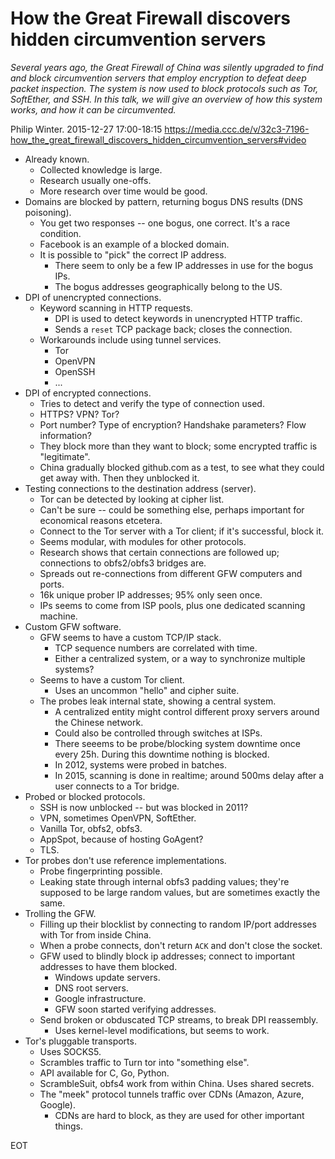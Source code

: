 # How the Great Firewall discovers hidden circumvention servers

*Several years ago, the Great Firewall of China was silently upgraded to find and block circumvention servers that employ encryption to defeat deep packet inspection. The system is now used to block protocols such as Tor, SoftEther, and SSH. In this talk, we will give an overview of how this system works, and how it can be circumvented.*

Philip Winter. 2015-12-27 17:00-18:15
https://media.ccc.de/v/32c3-7196-how_the_great_firewall_discovers_hidden_circumvention_servers#video

- Already known.
  - Collected knowledge is large.
  - Research usually one-offs.
  - More research over time would be good.
- Domains are blocked by pattern, returning bogus DNS results (DNS poisoning).
  - You get two responses -- one bogus, one correct. It's a race condition.
  - Facebook is an example of a blocked domain.
  - It is possible to "pick" the correct IP address.
    - There seem to only be a few IP addresses in use for the bogus IPs.
    - The bogus addresses geographically belong to the US.
- DPI of unencrypted connections.
  - Keyword scanning in HTTP requests.
    - DPI is used to detect keywords in unencrypted HTTP traffic.
    - Sends a `reset` TCP package back; closes the connection.
  - Workarounds include using tunnel services.
    - Tor
    - OpenVPN
    - OpenSSH
    - ...
- DPI of encrypted connections.
  - Tries to detect and verify the type of connection used.
  - HTTPS? VPN? Tor?
  - Port number? Type of encryption? Handshake parameters? Flow information?
  - They block more than they want to block; some encrypted traffic is "legitimate".
  - China gradually blocked github.com as a test, to see what they could get away with. Then they unblocked it.
- Testing connections to the destination address (server).
  - Tor can be detected by looking at cipher list.
  - Can't be sure -- could be something else, perhaps important for economical reasons etcetera.
  - Connect to the Tor server with a Tor client; if it's successful, block it.
  - Seems modular, with modules for other protocols.
  - Research shows that certain connections are followed up; connections to obfs2/obfs3 bridges are.
  - Spreads out re-connections from different GFW computers and ports.
  - 16k unique prober IP addresses; 95% only seen once.
  - IPs seems to come from ISP pools, plus one dedicated scanning machine.
- Custom GFW software.
  - GFW seems to have a custom TCP/IP stack.
    - TCP sequence numbers are correlated with time.
    - Either a centralized system, or a way to synchronize multiple systems?
  - Seems to have a custom Tor client.
    - Uses an uncommon "hello" and cipher suite.
  - The probes leak internal state, showing a central system.
    - A centralized entity might control different proxy servers around the Chinese network.
    - Could also be controlled through switches at ISPs.
    - There seeems to be probe/blocking system downtime once every 25h. During this downtime nothing is blocked.
    - In 2012, systems were probed in batches.
    - In 2015, scanning is done in realtime; around 500ms delay after a user connects to a Tor bridge.
- Probed or blocked protocols.
  - SSH is now unblocked -- but was blocked in 2011?
  - VPN, sometimes OpenVPN, SoftEther.
  - Vanilla Tor, obfs2, obfs3.
  - AppSpot, because of hosting GoAgent?
  - TLS.
- Tor probes don't use reference implementations.
  - Probe fingerprinting possible.
  - Leaking state through internal obfs3 padding values; they're supposed to be large random values, but are sometimes exactly the same.
- Trolling the GFW.
  - Filling up their blocklist by connecting to random IP/port addresses with Tor from inside China.
  - When a probe connects, don't return `ACK` and don't close the socket.
  - GFW used to blindly block ip addresses; connect to important addresses to have them blocked.
    - Windows update servers.
    - DNS root servers.
    - Google infrastructure.
    - GFW soon started verifying addresses.
  - Send broken or obduscated TCP streams, to break DPI reassembly.
    - Uses kernel-level modifications, but seems to work.
- Tor's pluggable transports.
  - Uses SOCKS5.
  - Scrambles traffic to Turn tor into "something else".
  - API available for C, Go, Python.
  - ScrambleSuit, obfs4 work from within China. Uses shared secrets.
  - The "meek" protocol tunnels traffic over CDNs (Amazon, Azure, Google).
    - CDNs are hard to block, as they are used for other important things.

EOT
